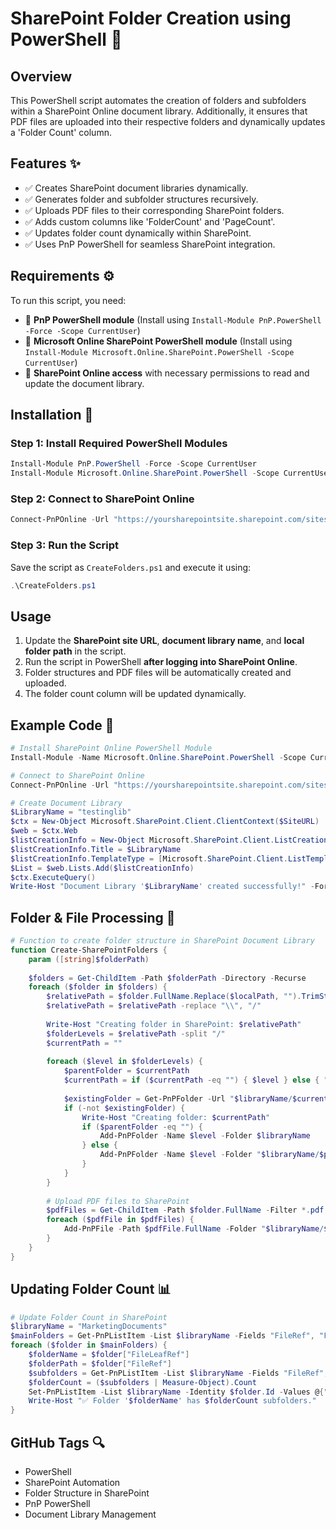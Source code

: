 # SharePoint Folder Creation using PowerShell 🚀

## Overview
This PowerShell script automates the creation of folders and subfolders within a SharePoint Online document library. Additionally, it ensures that PDF files are uploaded into their respective folders and dynamically updates a 'Folder Count' column.

## Features ✨
- ✅ Creates SharePoint document libraries dynamically.
- ✅ Generates folder and subfolder structures recursively.
- ✅ Uploads PDF files to their corresponding SharePoint folders.
- ✅ Adds custom columns like 'FolderCount' and 'PageCount'.
- ✅ Updates folder count dynamically within SharePoint.
- ✅ Uses PnP PowerShell for seamless SharePoint integration.

## Requirements ⚙️
To run this script, you need:
- 📌 **PnP PowerShell module** (Install using `Install-Module PnP.PowerShell -Force -Scope CurrentUser`)
- 📌 **Microsoft Online SharePoint PowerShell module** (Install using `Install-Module Microsoft.Online.SharePoint.PowerShell -Scope CurrentUser`)
- 📌 **SharePoint Online access** with necessary permissions to read and update the document library.

## Installation 📝
### Step 1: Install Required PowerShell Modules
```powershell
Install-Module PnP.PowerShell -Force -Scope CurrentUser
Install-Module Microsoft.Online.SharePoint.PowerShell -Scope CurrentUser
```

### Step 2: Connect to SharePoint Online
```powershell
Connect-PnPOnline -Url "https://yoursharepointsite.sharepoint.com/sites/yourSite" -UseWebLogin
```

### Step 3: Run the Script
Save the script as `CreateFolders.ps1` and execute it using:
```powershell
.\CreateFolders.ps1
```

## Usage 
1. Update the **SharePoint site URL**, **document library name**, and **local folder path** in the script.
2. Run the script in PowerShell **after logging into SharePoint Online**.
3. Folder structures and PDF files will be automatically created and uploaded.
4. The folder count column will be updated dynamically.

## Example Code 📝
```powershell
# Install SharePoint Online PowerShell Module
Install-Module -Name Microsoft.Online.SharePoint.PowerShell -Scope CurrentUser

# Connect to SharePoint Online
Connect-PnPOnline -Url "https://yoursharepointsite.sharepoint.com/sites/yourSite" -UseWebLogin

# Create Document Library
$LibraryName = "testinglib"
$ctx = New-Object Microsoft.SharePoint.Client.ClientContext($SiteURL)
$web = $ctx.Web
$listCreationInfo = New-Object Microsoft.SharePoint.Client.ListCreationInformation
$listCreationInfo.Title = $LibraryName
$listCreationInfo.TemplateType = [Microsoft.SharePoint.Client.ListTemplateType]::DocumentLibrary
$List = $web.Lists.Add($listCreationInfo)
$ctx.ExecuteQuery()
Write-Host "Document Library '$LibraryName' created successfully!" -ForegroundColor Green
```

## Folder & File Processing 🔄
```powershell
# Function to create folder structure in SharePoint Document Library
function Create-SharePointFolders {
    param ([string]$folderPath)
    
    $folders = Get-ChildItem -Path $folderPath -Directory -Recurse
    foreach ($folder in $folders) {
        $relativePath = $folder.FullName.Replace($localPath, "").TrimStart("\")
        $relativePath = $relativePath -replace "\\", "/"
        
        Write-Host "Creating folder in SharePoint: $relativePath"
        $folderLevels = $relativePath -split "/"
        $currentPath = ""
        
        foreach ($level in $folderLevels) {
            $parentFolder = $currentPath
            $currentPath = if ($currentPath -eq "") { $level } else { "$currentPath/$level" }
            
            $existingFolder = Get-PnPFolder -Url "$libraryName/$currentPath" -ErrorAction SilentlyContinue
            if (-not $existingFolder) {
                Write-Host "Creating folder: $currentPath"
                if ($parentFolder -eq "") {
                    Add-PnPFolder -Name $level -Folder $libraryName
                } else {
                    Add-PnPFolder -Name $level -Folder "$libraryName/$parentFolder"
                }
            }
        }
        
        # Upload PDF files to SharePoint
        $pdfFiles = Get-ChildItem -Path $folder.FullName -Filter *.pdf
        foreach ($pdfFile in $pdfFiles) {
            Add-PnPFile -Path $pdfFile.FullName -Folder "$libraryName/$relativePath"
        }
    }
}
```

## Updating Folder Count 📊
```powershell
# Update Folder Count in SharePoint
$libraryName = "MarketingDocuments"
$mainFolders = Get-PnPListItem -List $libraryName -Fields "FileRef", "FileLeafRef", "FSObjType" | Where-Object { $_["FSObjType"] -eq 1 }
foreach ($folder in $mainFolders) {
    $folderName = $folder["FileLeafRef"]
    $folderPath = $folder["FileRef"]
    $subfolders = Get-PnPListItem -List $libraryName -Fields "FileRef", "FSObjType" | Where-Object { $_["FileRef"] -like "$folderPath/*" -and $_["FSObjType"] -eq 1 }
    $folderCount = ($subfolders | Measure-Object).Count
    Set-PnPListItem -List $libraryName -Identity $folder.Id -Values @{"FolderCount" = $folderCount}
    Write-Host "✅ Folder '$folderName' has $folderCount subfolders."
}
```

## GitHub Tags 🔍
- PowerShell
- SharePoint Automation
- Folder Structure in SharePoint
- PnP PowerShell
- Document Library Management
